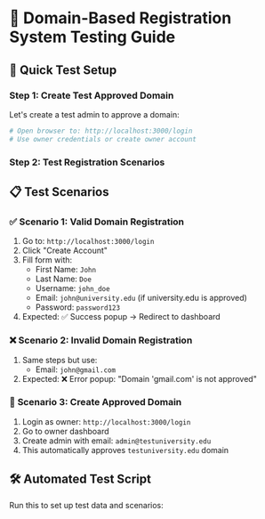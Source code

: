 # 🧪 Domain-Based Registration System Testing Guide

## 🚀 Quick Test Setup

### Step 1: Create Test Approved Domain
Let's create a test admin to approve a domain:

```bash
# Open browser to: http://localhost:3000/login
# Use owner credentials or create owner account
```

### Step 2: Test Registration Scenarios

## 📋 Test Scenarios

### ✅ **Scenario 1: Valid Domain Registration**
1. Go to: `http://localhost:3000/login`
2. Click "Create Account" 
3. Fill form with:
   - First Name: `John`
   - Last Name: `Doe`
   - Username: `john_doe`
   - Email: `john@university.edu` (if university.edu is approved)
   - Password: `password123`
4. Expected: ✅ Success popup → Redirect to dashboard

### ❌ **Scenario 2: Invalid Domain Registration**
1. Same steps but use:
   - Email: `john@gmail.com`
2. Expected: ❌ Error popup: "Domain 'gmail.com' is not approved"

### 🔧 **Scenario 3: Create Approved Domain**
1. Login as owner: `http://localhost:3000/login`
2. Go to owner dashboard
3. Create admin with email: `admin@testuniversity.edu`
4. This automatically approves `testuniversity.edu` domain

## 🛠️ Automated Test Script

Run this to set up test data and scenarios:
